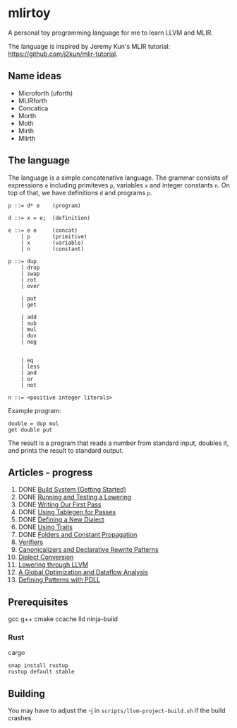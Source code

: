 # mlirtoy

A personal toy programming language for me to learn LLVM and MLIR.

The language is inspired by Jeremy Kun's MLIR tutorial: https://github.com/j2kun/mlir-tutorial.

## Name ideas

- Microforth (uforth)
- MLIRforth
- Concatica
- Morth
- Moth
- Mirth
- Mlirth

## The language

The language is a simple concatenative language. The grammar consists of expressions `e` including primiteves `p`, variables `x` and integer constants `n`. On top of that, we have definitions `d` and programs `p`.

```
p ::= d* e    (program)

d ::= x = e;  (definition)

e ::= e e     (concat)
    | p       (primitive)
    | x       (variable)
    | n       (constant)

p ::= dup
    | drop
    | swap
    | rot
    | over

    | put
    | get

    | add
    | sub
    | mul
    | duv
    | neg

    
    | eq
    | less
    | and
    | or    
    | not

n ::= <positive integer literals>
```

Example program:
```
double = dup mul
get double put
```

The result is a program that reads a number from standard input, doubles it, and prints the result to standard output.

## Articles - progress

1.  DONE [Build System (Getting Started)](https://jeremykun.com/2023/08/10/mlir-getting-started/)
2.  DONE [Running and Testing a Lowering](https://jeremykun.com/2023/08/10/mlir-running-and-testing-a-lowering/)
3.  DONE [Writing Our First Pass](https://jeremykun.com/2023/08/10/mlir-writing-our-first-pass/)
4.  DONE [Using Tablegen for Passes](https://jeremykun.com/2023/08/10/mlir-using-tablegen-for-passes/)
5.  DONE [Defining a New Dialect](https://jeremykun.com/2023/08/21/mlir-defining-a-new-dialect/)
6.  DONE [Using Traits](https://jeremykun.com/2023/09/07/mlir-using-traits/)
7.  DONE [Folders and Constant Propagation](https://jeremykun.com/2023/09/11/mlir-folders/)
8.  [Verifiers](https://jeremykun.com/2023/09/13/mlir-verifiers/)
9.  [Canonicalizers and Declarative Rewrite Patterns](https://jeremykun.com/2023/09/20/mlir-canonicalizers-and-declarative-rewrite-patterns/)
10. [Dialect Conversion](https://jeremykun.com/2023/10/23/mlir-dialect-conversion/)
11. [Lowering through LLVM](https://jeremykun.com/2023/11/01/mlir-lowering-through-llvm/)
12. [A Global Optimization and Dataflow Analysis](https://jeremykun.com/2023/11/15/mlir-a-global-optimization-and-dataflow-analysis/)
12. [Defining Patterns with PDLL](https://www.jeremykun.com/2024/08/04/mlir-pdll/)

## Prerequisites

gcc
g++
cmake
ccache
lld
ninja-build

### Rust

cargo

```
snap install rustup
rustup default stable
```

## Building

You may have to adjust the -j in `scripts/llvm-project-build.sh` if the build crashes.
